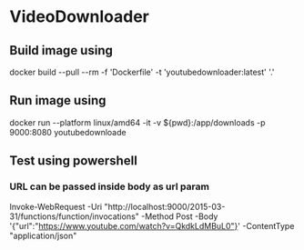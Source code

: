# VideoDownloader


## Build image using
docker build --pull --rm -f 'Dockerfile' -t 'youtubedownloader:latest' '.' 


## Run image using 
docker run --platform linux/amd64 -it -v ${pwd}:/app/downloads -p 9000:8080 youtubedownloade


## Test using powershell 
### URL can be passed inside body as url param
Invoke-WebRequest -Uri "http://localhost:9000/2015-03-31/functions/function/invocations" -Method Post
 -Body '{"url":"https://www.youtube.com/watch?v=QkdkLdMBuL0"}' -ContentType "application/json"
